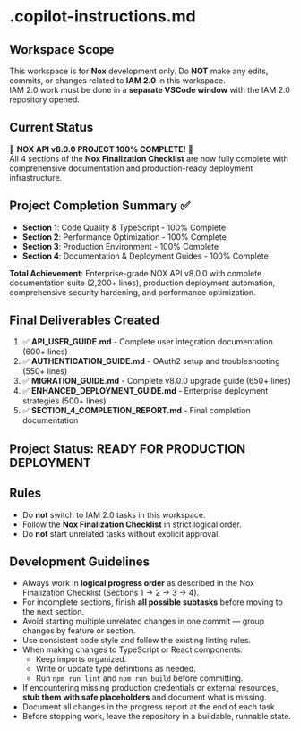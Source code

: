 # .copilot-instructions.md

## Workspace Scope
This workspace is for **Nox** development only. Do **NOT** make any edits, commits, or changes related to **IAM 2.0** in this workspace.  
IAM 2.0 work must be done in a **separate VSCode window** with the IAM 2.0 repository opened.

## Current Status
🎉 **NOX API v8.0.0 PROJECT 100% COMPLETE!** 🎉  
All 4 sections of the **Nox Finalization Checklist** are now fully complete with comprehensive documentation and production-ready deployment infrastructure.

## Project Completion Summary ✅
- **Section 1**: Code Quality & TypeScript - 100% Complete
- **Section 2**: Performance Optimization - 100% Complete  
- **Section 3**: Production Environment - 100% Complete
- **Section 4**: Documentation & Deployment Guides - 100% Complete

**Total Achievement**: Enterprise-grade NOX API v8.0.0 with complete documentation suite (2,200+ lines), production deployment automation, comprehensive security hardening, and performance optimization.

## Final Deliverables Created
1. ✅ **API_USER_GUIDE.md** - Complete user integration documentation (600+ lines)
2. ✅ **AUTHENTICATION_GUIDE.md** - OAuth2 setup and troubleshooting (550+ lines)
3. ✅ **MIGRATION_GUIDE.md** - Complete v8.0.0 upgrade guide (650+ lines)
4. ✅ **ENHANCED_DEPLOYMENT_GUIDE.md** - Enterprise deployment strategies (500+ lines)
5. ✅ **SECTION_4_COMPLETION_REPORT.md** - Final completion documentation

## Project Status: READY FOR PRODUCTION DEPLOYMENT

## Rules
- Do **not** switch to IAM 2.0 tasks in this workspace.  
- Follow the **Nox Finalization Checklist** in strict logical order.  
- Do **not** start unrelated tasks without explicit approval.

## Development Guidelines

- Always work in **logical progress order** as described in the Nox Finalization Checklist (Sections 1 → 2 → 3 → 4).
- For incomplete sections, finish **all possible subtasks** before moving to the next section.
- Avoid starting multiple unrelated changes in one commit — group changes by feature or section.
- Use consistent code style and follow the existing linting rules.
- When making changes to TypeScript or React components:
  - Keep imports organized.
  - Write or update type definitions as needed.
  - Run `npm run lint` and `npm run build` before committing.
- If encountering missing production credentials or external resources, **stub them with safe placeholders** and document what is missing.
- Document all changes in the progress report at the end of each task.
- Before stopping work, leave the repository in a buildable, runnable state.
